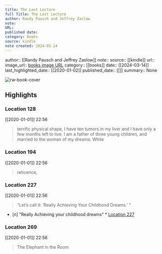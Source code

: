 ```yaml
---
title: The Last Lecture
full Title: The Last Lecture
author: Randy Pausch and Jeffrey Zaslow
note: 
URL: 
published date: 
category: books
source: kindle
note created: 2024-03-14
---
```

author:: [[Randy Pausch and Jeffrey Zaslow]]
note:: 
source:: [[kindle]]
url:: 
image_url:: [books image URL](https://images-na.ssl-images-amazon.com/images/I/41Sy7h6f0qL._SL200_.jpg)
category:: [[books]]
date:: [[2024-03-14]]
last_highlighted_date:: [[2020-01-02]]
published_date:: [[]]
summary:: None

![rw-book-cover](https://images-na.ssl-images-amazon.com/images/I/41Sy7h6f0qL._SL200_.jpg)

## Highlights
### Location 128
[[2020-01-01]] 22:56
> terrific physical shape, I have ten tumors in my liver and I have only a few months left to live. I am a father of three young children, and married to the woman of my dreams. While


### Location 194
[[2020-01-01]] 22:56
> reticence,


### Location 227
[[2020-01-01]] 22:56
> “Let’s call it: ‘Really Achieving Your Childhood Dreams.’ ”

- [n] "Really Achieving your childhood dreams"  * [Location 227](https://readwise.io/to_kindle?action=open&asin=B00139VU7E&location=227)


### Location 269
[[2020-01-01]] 22:56
> The Elephant in the Room


